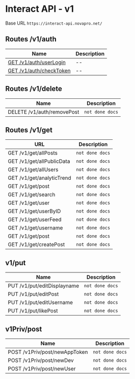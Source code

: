 # Interact API - v1
Base URL ``https://interact-api.novapro.net/``

## Routes /v1/auth

| Name | Description |
| -- | -- |
| [GET /v1/auth/userLogin](./auth/userlogin/readme.md) | -- |
| [GET /v1/auth/checkToken](./auth/checktoken/readme.md) | -- |

## Routes /v1/delete

| Name | Description |
| -- | -- |
| DELETE /v1/auth/removePost | ``not done docs`` |

## Routes /v1/get

| URL | Description |
| -- | -- |
| GET /v1/get/allPosts | ``not done docs`` |
| GET /v1/get/allPublicData | ``not done docs`` |
| GET /v1/get/allUsers | ``not done docs`` |
| GET /v1/get/analyticTrend | ``not done docs`` |
| GET /v1/get/post | ``not done docs`` |
| GET /v1/get/search | ``not done docs`` |
| GET /v1/get/user | ``not done docs`` |
| GET /v1/get/userByID | ``not done docs`` |
| GET /v1/get/userFeed | ``not done docs`` |
| GET /v1/get/username | ``not done docs`` |
| GET /v1/get/post | ``not done docs`` |
| GET /v1/get/createPost | ``not done docs`` |

## v1/put

| Name | Description |
| -- | -- |
| PUT /v1/put/editDisplayname | ``not done docs`` |
| PUT /v1/put/editPost | ``not done docs`` |
| PUT /v1/put/editUsername | ``not done docs`` |
| PUT /v1/put/likePost | ``not done docs`` |

## v1Priv/post

| Name | Description |
| -- | -- |
| POST /v1Priv/post/newAppToken | ``not done docs`` |
| POST /v1Priv/post/newDev | ``not done docs`` |
| POST /v1Priv/post/newUser | ``not done docs`` |

